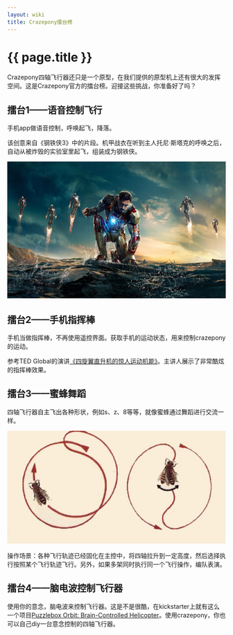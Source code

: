 ```yaml
---
layout: wiki
title: Crazepony擂台榜
---
```


# {{ page.title }}

Crazepony四轴飞行器还只是一个原型，在我们提供的原型机上还有很大的发挥空间。这是Crazepony官方的擂台榜。迎接这些挑战，你准备好了吗？

## 擂台1——语音控制飞行
手机app做语音控制，呼唤起飞，降落。

该创意来自《钢铁侠3》中的片段。机甲战衣在听到主人托尼·斯塔克的呼唤之后，自动从被炸毁的实验室里起飞，组装成为钢铁侠。

![](/assets/img/iron-man.jpg)

## 擂台2——手机指挥棒
手机当做指挥棒，不再使用遥控界面。获取手机的运动状态，用来控制crazepony的运动。

参考TED Global的演讲[《四旋翼直升机的惊人运动机能》](http://v.163.com/movie/2013/6/K/4/M90KU15HG_M90KUKOK4.html)。主讲人展示了非常酷炫的指挥棒效果。

## 擂台3——蜜蜂舞蹈
四轴飞行器自主飞出各种形状，例如s、z、8等等，就像蜜蜂通过舞蹈进行交流一样。

![](/assets/img/bee-dance.jpg)

操作场景：各种飞行轨迹已经固化在主控中，将四轴拉升到一定高度，然后选择执行按照某个飞行轨迹飞行。另外，如果多架同时执行同一个飞行操作，编队表演。


## 擂台4——脑电波控制飞行器

使用你的意念，脑电波来控制飞行器。这是不是很酷，在kickstarter上就有这么一个项目[Puzzlebox Orbit: Brain-Controlled Helicopter](https://www.kickstarter.com/projects/puzzlebox/puzzlebox-orbit-brain-controlled-helicopter)。使用crazepony，你也可以自己diy一台意念控制的四轴飞行器。
